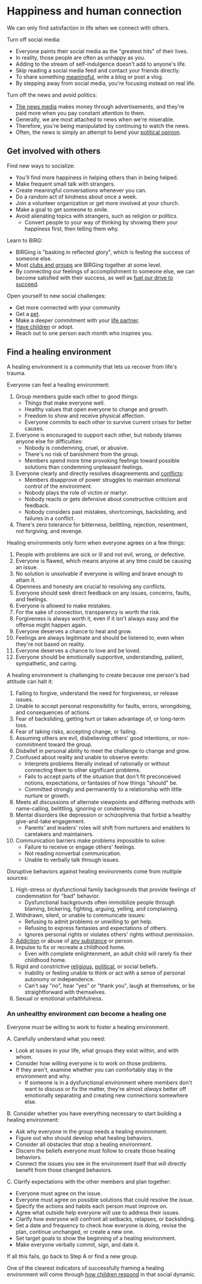 
# Happiness and human connection

We can only find satisfaction in life when we connect with others.

Turn off social media:

- Everyone paints their social media as the "greatest hits" of their lives.
- In reality, those people are often as unhappy as you.
- Adding to the stream of self-indulgence doesn't add to anyone's life.
- Skip reading a social media feed and contact your friends directly.
- To share something [meaningful](meaning.md), write a blog or post a vlog.
- By stepping away from social media, you're focusing instead on real life.

Turn off the news and avoid politics:

- [The news media](stories-storytellers.md) makes money through advertisements, and they're paid more when you pay constant attention to them.
- Generally, we are most attached to news when we're miserable.
- Therefore, you're being manipulated by continuing to watch the news.
- Often, the news is simply an attempt to bend your [political opinion](politics-conservativeliberal.md).

## Get involved with others

Find new ways to socialize:

- You'll find more happiness in helping others than in being helped.
- Make frequent small talk with strangers.
- Create meaningful conversations whenever you can.
- Do a random act of kindness about once a week.
- Join a volunteer organization or get more involved at your church.
- Make a goal to get someone to smile.
- Avoid alienating topics with strangers, such as religion or politics.
  - Convert people to your way of thinking by showing them your happiness first, then telling them why.

Learn to BIRG:

- BIRGing is "basking in reflected glory", which is feeling the success of someone else.
- Most [clubs and groups](groups-member.md) are BIRGing together at some level.
- By connecting our feelings of accomplishment to someone else, we can become satisfied with their success, as well as [fuel our drive to succeed](success-1_why.md).

Open yourself to new social challenges:

- Get more connected with your community
- Get a [pet](fun-pets.md).
- Make a deeper commitment with your [life partner](relationships-marriage.md).
- [Have children](parenting-children.md) or adopt.
- Reach out to one person each month who inspires you.

## Find a healing environment

A healing environment is a community that lets us recover from life's trauma.

Everyone can feel a healing environment:

1. Group members guide each other to good things:
   - Things that make everyone well.
   - Healthy values that open everyone to change and growth.
   - Freedom to show and receive physical affection.
   - Everyone commits to each other to survive current crises for better causes.
2. Everyone is encouraged to support each other, but nobody blames anyone else for difficulties:
   - Nobody is condemning, cruel, or abusive.
   - There's no risk of banishment from the group.
   - Members spend more time provoking feelings toward possible solutions than condemning unpleasant feelings.
3. Everyone clearly and directly resolves disagreements and [conflicts](people-conflicts.md):
   - Members disapprove of power struggles to maintain emotional control of the environment.
   - Nobody plays the role of victim or martyr.
   - Nobody reacts or gets defensive about constructive criticism and feedback.
   - Nobody considers past mistakes, shortcomings, backsliding, and failures in a conflict.
4. There's zero tolerance for bitterness, belittling, rejection, resentment, not forgiving, and revenge.

Healing environments only form when everyone agrees on a few things:

1. People with problems are sick or ill and not evil, wrong, or defective.
2. Everyone is flawed, which means anyone at any time could be causing an issue.
3. No solution is unsolvable if everyone is willing and brave enough to attain it.
4. Openness and honesty are crucial to resolving any conflicts.
5. Everyone should seek direct feedback on any issues, concerns, faults, and feelings.
6. Everyone is allowed to make mistakes.
7. For the sake of connection, transparency is worth the risk.
8. Forgiveness is always worth it, even if it isn't always easy and the offense might happen again.
9. Everyone deserves a chance to heal and grow.
10. Feelings are always legitimate and should be listened to, even when they're not based on reality.
11. Everyone deserves a chance to love and be loved.
12. Everyone should be emotionally supportive, understanding, patient, sympathetic, and caring.

A healing environment is challenging to create because one person's bad attitude can halt it:

1. Failing to forgive, understand the need for forgiveness, or release issues.
2. Unable to accept personal responsibility for faults, errors, wrongdoing, and consequences of actions.
3. Fear of backsliding, getting hurt or taken advantage of, or long-term loss.
4. Fear of taking risks, accepting change, or failing.
5. Assuming others are evil, disbelieving others' good intentions, or non-commitment toward the group.
6. Disbelief in personal ability to meet the challenge to change and grow.
7. Confused about reality and unable to observe events:
   - Interprets problems literally instead of rationally or without connecting them to other significant problems.
   - Fails to accept parts of the situation that don't fit preconceived notions, expectations, or fantasies of how things "should" be.
   - Committed strongly and permanently to a relationship with little nurture or growth.
8. Meets all discussions of alternate viewpoints and differing methods with name-calling, belittling, ignoring or condemning.
9. Mental disorders like depression or schizophrenia that forbid a healthy give-and-take engagement.
   - Parents' and leaders' roles will shift from nurturers and enablers to caretakers and maintainers.
10. Communication barriers make problems impossible to solve:
    - Failure to receive or engage others' feelings.
    - Not reading nonverbal communication.
    - Unable to verbally talk through issues.

Disruptive behaviors against healing environments come from multiple sources:

1. High-stress or dysfunctional family backgrounds that provide feelings of condemnation for "bad" behavior.
   - Dysfunctional backgrounds often immobilize people through blaming, bickering, fighting, arguing, yelling, and complaining.
2. Withdrawn, silent, or unable to communicate issues:
   - Refusing to admit problems or unwilling to get help.
   - Refusing to express fantasies and expectations of others.
   - Ignores personal rights or violates others' rights without permission.
3. [Addiction](addiction.md) or abuse of [any substance](addiction-substances.md) or person.
4. Impulse to fix or recreate a childhood home.
   - Even with complete enlightenment, an adult child will rarely fix their childhood home.
5. Rigid and constrictive [religious](religion-answers.md), [political](politics-conservativeliberal.md), or social beliefs.
   - Inability or feeling unable to think or act with a sense of personal autonomy or independence.
   - Can't say "no", hear "yes" or "thank you", laugh at themselves, or be straightforward with themselves.
6. Sexual or emotional unfaithfulness.

### An unhealthy environment *can* become a healing one

Everyone must be willing to work to foster a healing environment.

A. Carefully understand what you need:

- Look at issues in your life, what groups they exist within, and with whom.
- Consider how willing everyone is to work on those problems.
- If they aren't, examine whether you can comfortably stay in the environment and why.
  - If someone is in a dysfunctional environment where members don't want to discuss or fix the matter, they're almost *always* better off emotionally separating and creating new connections somewhere else.

B. Consider whether you have everything necessary to start building a healing environment:

- Ask why everyone in the group needs a healing environment.
- Figure out who should develop what healing behaviors.
- Consider all obstacles that stop a healing environment.
- Discern the beliefs everyone must follow to create those healing behaviors.
- Connect the issues you see in the environment itself that will directly benefit from those changed behaviors.

C. Clarify expectations with the other members and plan together:

- Everyone must agree on the issue.
- Everyone must agree on possible solutions that could resolve the issue.
- Specify the actions and habits each person must improve on.
- Agree what outside help everyone will use to address their issues.
- Clarify how everyone will confront all setbacks, relapses, or backsliding.
- Set a date and frequency to check how everyone is doing, revise the plan, continue unchanged, or create a new one.
- Set target goals to show the beginning of a healing environment.
- Make everyone verbally commit, sign, and date it.

If all this fails, go back to Step A or find a new group.

One of the clearest indicators of successfully framing a healing environment will come through [how children respond](parenting-children.md) in that social dynamic.

